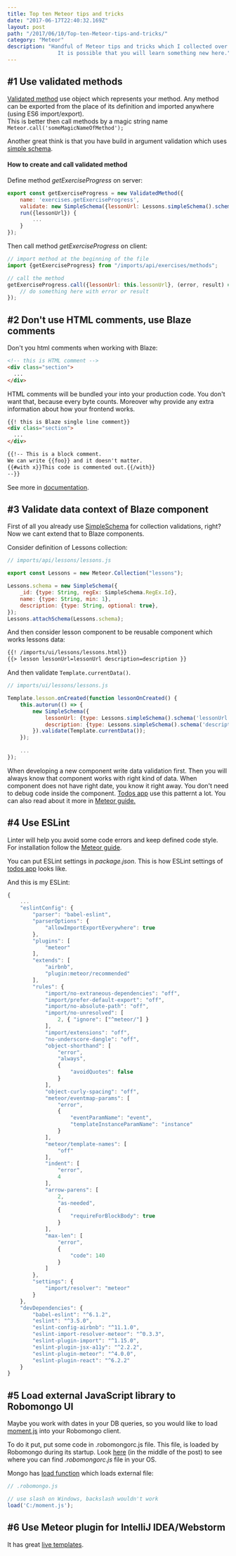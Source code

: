 ```yaml
---
title: Top ten Meteor tips and tricks
date: "2017-06-17T22:40:32.169Z"
layout: post
path: "/2017/06/10/Top-ten-Meteor-tips-and-tricks/"
category: "Meteor"
description: "Handful of Meteor tips and tricks which I collected over two years as developing with Meteor.
                It is possible that you will learn something new here."
---
```


## #1 Use validated methods
[Validated method](https://github.com/meteor/validated-method) use object which represents your method.
Any method can be exported from the place of its definition and imported anywhere (using ES6 import/export).   
This is better then call methods by a magic string name `Meteor.call('someMagicNameOfMethod');`

Another great think is that you have build in argument validation which uses [simple schema](https://github.com/aldeed/meteor-simple-schema).
 
#### How to create and call validated method

Define method *getExerciseProgress* on server:
```javascript
export const getExerciseProgress = new ValidatedMethod({
    name: 'exercises.getExerciseProgress',
    validate: new SimpleSchema({lessonUrl: Lessons.simpleSchema().schema('lessonUrl')}).validator(),
    run({lessonUrl}) {
        ...
    }
});
```

Then call method *getExerciseProgress* on client:

```javascript
// import method at the beginning of the file
import {getExerciseProgress} from "/imports/api/exercises/methods";

// call the method
getExerciseProgress.call({lessonUrl: this.lessonUrl}, (error, result) => {
    // do something here with error or result     
});
```


## #2 Don't use HTML comments, use Blaze comments

Don't you html comments when working with Blaze:
```html
<!-- this is HTML comment --> 
<div class="section">
  ...
</div>
```

HTML comments will be bundled your into your production code. You don't want that, because every byte counts.
Moreover why provide any extra information about how your frontend works.
   
```html
{{! this is Blaze single line comment}} 
<div class="section">
  ...
</div>

{{!-- This is a block comment.
We can write {{foo}} and it doesn't matter.
{{#with x}}This code is commented out.{{/with}}
--}}
```

See more in [documentation](http://blazejs.org/api/spacebars.html#Comment-Tags).


## #3 Validate data context of Blaze component
First of all you already use [SimpleSchema](https://github.com/aldeed/meteor-simple-schema) for collection validations, right?
Now we cant extend that to Blaze components.

Consider definition of Lessons collection:
```javascript
// imports/api/lessons/lessons.js

export const Lessons = new Meteor.Collection("lessons");

Lessons.schema = new SimpleSchema({
    _id: {type: String, regEx: SimpleSchema.RegEx.Id},
    name: {type: String, min: 1},    
    description: {type: String, optional: true},    
});
Lessons.attachSchema(Lessons.schema);
```

And then consider lesson component to be reusable component which works lessons data:

```html
{{! /imports/ui/lessons/lessons.html}}
{{> lesson lessonUrl=lessonUrl description=description }}
```

And then validate `Template.currentData()`.

```javascript
// imports/ui/lessons/lessons.js

Template.lesson.onCreated(function lessonOnCreated() {
    this.autorun(() => {
        new SimpleSchema({
            lessonUrl: {type: Lessons.simpleSchema().schema('lessonUrl')},
            description: {type: Lessons.simpleSchema().schema('description')},
        }).validate(Template.currentData());
    });
    
    ...
});
```

When developing a new component write data validation first. Then you will always know that component works with right kind of data.
When component does not have right date, you know it right away. You don't need to debug code inside the component.
[Todos app](https://github.com/meteor/todos/blob/master/imports/ui/components/lists-show.js#L31) use this patternt a lot.
You can also read about it more in [Meteor guide.](http://blazejs.org/guide/reusable-components.html#Validate-data-context)
 
## #4 Use ESLint
Linter will help you avoid some code errors and keep defined code style.
For installation follow the [Meteor guide](https://guide.meteor.com/code-style.html#eslint-installing).

You can put ESLint settings in *package.json*. This is how ESLint settings of [todos app](https://github.com/meteor/todos/blob/mastr/package.json) looks like.
 
And this is my ESLint:

```javascript
{
    ...    
    "eslintConfig": {
        "parser": "babel-eslint",
        "parserOptions": {
            "allowImportExportEverywhere": true
        },
        "plugins": [
            "meteor"
        ],
        "extends": [
            "airbnb",
            "plugin:meteor/recommended"
        ],
        "rules": {
            "import/no-extraneous-dependencies": "off",
            "import/prefer-default-export": "off",
            "import/no-absolute-path": "off",
            "import/no-unresolved": [
                2, { "ignore": ["^meteor/"] }
            ],
            "import/extensions": "off",
            "no-underscore-dangle": "off",
            "object-shorthand": [
                "error",
                "always",
                {
                    "avoidQuotes": false
                }
            ],
            "object-curly-spacing": "off",
            "meteor/eventmap-params": [
                "error",
                {
                    "eventParamName": "event",
                    "templateInstanceParamName": "instance"
                }
            ],
            "meteor/template-names": [
                "off"
            ],
            "indent": [
                "error",
                4
            ],
            "arrow-parens": [
                2,
                "as-needed",
                {
                    "requireForBlockBody": true
                }
            ],
            "max-len": [
                "error",
                {
                    "code": 140
                }
            ]
        },
        "settings": {
            "import/resolver": "meteor"
        }
    },
    "devDependencies": {
        "babel-eslint": "^6.1.2",
        "eslint": "^3.5.0",
        "eslint-config-airbnb": "^11.1.0",
        "eslint-import-resolver-meteor": "^0.3.3",
        "eslint-plugin-import": "^1.15.0",
        "eslint-plugin-jsx-a11y": "^2.2.2",
        "eslint-plugin-meteor": "^4.0.0",
        "eslint-plugin-react": "^6.2.2"
    }
}
```

## #5 Load external JavaScript library to Robomongo UI
Maybe you work with dates in your DB queries, so you would like to load [moment.js](https://momentjs.com/) into your Robomongo client. 

To do it put, put some code in .robomongorc.js file. This file, is loaded by Robomongo during its startup. 
Look [here](http://blog.robomongo.org/whats-new-in-robomongo-0-8-1/) (in the middle of the post) to see where you can find *.robomongorc.js* file in your OS. 

Mongo has [load function](https://docs.mongodb.com/manual/reference/method/load/) which loads external file:

```javascript
// .robomongo.js

// use slash on Windows, backslash wouldn't work
load('C:/moment.js');
```


## #6 Use Meteor plugin for IntelliJ IDEA/Webstorm
It has great [live templates](https://plugins.jetbrains.com/plugin/7679-meteor-js-template).

